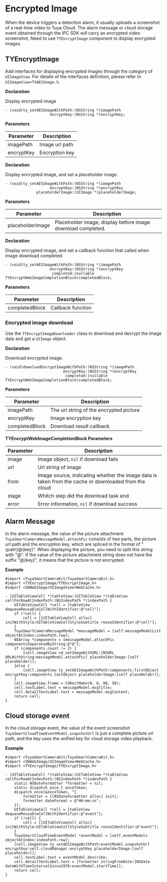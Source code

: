 # Encrypted Image

When the device triggers a detection alarm, it usually uploads a screenshot of a real-time video to Tuya Cloud. The alarm message or cloud storage event obtained through the IPC SDK will carry an encrypted video screenshot, Need to use `TYEncryptImage` component to display encrypted images.

## TYEncryptImage

Add interfaces for displaying encrypted images through the category of `UIImageView`. For details of the interfaces definition, please refer to `UIImageView+TYAESImage.h`.

**Declaration**

Display encrypted image

```
- (void)ty_setAESImageWithPath:(NSString *)imagePath
                    encryptKey:(NSString *)encryptKey;
```

**Parameters**

| Parameter  | Description    |
| ---------- | -------------- |
| imagePath  | Image url path |
| encryptKey | Encryption key |

**Declaration**

Display encrypted image, and set a placeholder image.

```objc
- (void)ty_setAESImageWithPath:(NSString *)imagePath
                    encryptKey:(NSString *)encryptKey
              placeholderImage:(UIImage *)placeholderImage;
```

**Parameters**

| Parameter        | Description                                                 |
| ---------------- | ----------------------------------------------------------- |
| placeholderImage | Placeholder image, display before image download completed. |

**Declaration**

Display encrypted image, and set a callback function that called when image download completed.

```objc
- (void)ty_setAESImageWithPath:(NSString *)imagePath
                    encryptKey:(NSString *)encryptKey
                     completed:(nullable TYEncryptWebImageCompletionBlock)completedBlock;
```

**Parameters**

| Parameter      | Description       |
| -------------- | ----------------- |
| completedBlock | Callback function |

### Encrypted image download

Use the `TYEncryptImageDownloader` class to download and decrypt the image data and get a `UIImage` object.

**Declaration**

Download encrypted image.

```objc
- (void)downloadEncryptImageWithPath:(NSString *)imagePath
                          encryptKey:(NSString *)encryptKey
                           completed:(nullable TYEncryptWebImageCompletionBlock)completedBlock;
```

**Parameters**

| Parameter      | Description                             |
| -------------- | --------------------------------------- |
| imagePath      | The url string of the encrypted picture |
| encryptKey     | Image encryption key                    |
| completedBlock | Download result callback                |

**TYEncryptWebImageCompletionBlock Parameters**

| Parameter | Description                                                  |
| --------- | ------------------------------------------------------------ |
| image     | Image object, `nil` if download fails                        |
| url       | Url string of image                                          |
| from      | Image source, indicating whether the image data is taken from the cache or downloaded from the cloud |
| stage     | Whitch step did the download task end                        |
| error     | Error information, `nil` if download success                 |



## Alarm Message

In the alarm message, the value of the picture attachment `TuyaSmartCameraMessageModel.attachPic` consists of two parts, the picture url path and the encryption key, which are spliced in the format of "{path}@{key}". When displaying the picture, you need to split this string with "@". If the value of the picture attachment string does not have the suffix "@{key}", it means that the picture is not encrypted.

**Example**

```objc
#import <TuyaSmartCameraKit/TuyaSmartCameraKit.h>
#import <TYEncryptImage/TYEncryptImage.h>
#import <SDWebImage/UIImageView+WebCache.h>

- (UITableViewCell *)tableView:(UITableView *)tableView cellForRowAtIndexPath:(NSIndexPath *)indexPath {
    UITableViewCell *cell = [tableView dequeueReusableCellWithIdentifier:@"cell"];
    if (!cell) {
        cell = [[UITableViewCell alloc] initWithStyle:UITableViewCellStyleSubtitle reuseIdentifier:@"cell"];
    }
    TuyaSmartCameraMessageModel *messageModel = [self.messageModelList objectAtIndex:indexPath.row];
    NSArray *components = [messageModel.attachPic componentsSeparatedByString:@"@"];
    if (components.count != 2) {
        [cell.imageView sd_setImageWithURL:[NSURL URLWithString:messageModel.attachPic] placeholderImage:[self placeHolder]];
    }else {
        [cell.imageView ty_setAESImageWithPath:components.firstObject encryptKey:components.lastObject placeholderImage:[self placeHolder]];
    }
    cell.imageView.frame = CGRectMake(0, 0, 88, 50);
    cell.textLabel.text = messageModel.msgTitle;
    cell.detailTextLabel.text = messageModel.msgContent;
    return cell;
}
```

## Cloud storage event

In the cloud storage event, the value of the event screenshot `TuyaSmartCloudTimeEventModel.snapshotUrl` is just a complete picture url path, and the key uses the unified key for cloud storage video playback.

**Example**

```objc
#import <TuyaSmartCameraKit/TuyaSmartCameraKit.h>
#import <SDWebImage/UIImageView+WebCache.h>
#import <TYEncryptImage/TYEncryptImage.h>

- (UITableViewCell *)tableView:(UITableView *)tableView cellForRowAtIndexPath:(NSIndexPath *)indexPath {
    static NSDateFormatter *formatter = nil;
    static dispatch_once_t onceToken;
    dispatch_once(&onceToken, ^{
        formatter = [[NSDateFormatter alloc] init];
        formatter.dateFormat = @"HH:mm:ss";
    });
    UITableViewCell *cell = [tableView dequeueReusableCellWithIdentifier:@"event"];
    if (!cell) {
        cell = [[UITableViewCell alloc] initWithStyle:UITableViewCellStyleSubtitle reuseIdentifier:@"event"];
    }
    TuyaSmartCloudTimeEventModel *eventModel = [self.eventModels objectAtIndex:indexPath.row];
    [cell.imageView ty_setAESImageWithPath:eventModel.snapshotUrl encryptKey:self.cloudManager.encryptKey placeholderImage:[self placeholder]];
    cell.textLabel.text = eventModel.describe;
    cell.detailTextLabel.text = [formatter stringFromDate:[NSDate dateWithTimeIntervalSince1970:eventModel.startTime]];
    return cell;
}

```



